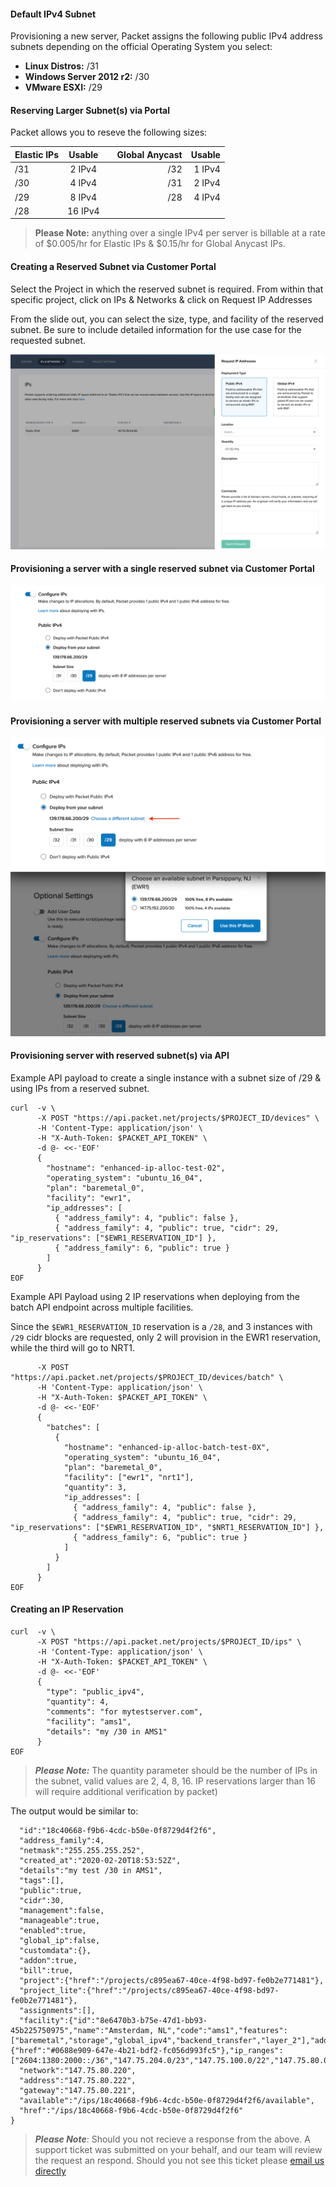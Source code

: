 <!-- <meta>
{
    "title":"IP Allocation",
    "description":"Provision servers with a reserved subnet",
    "tag":["Elastic IPs", "Subnets", "Reserved Subnets", "IPs"],
    "seo-title": "IP Allocation - Packet Developer Docs",
    "seo-description": "Provision servers with a reserved subnet",
    "og-title": "IP Allocation",
    "og-description": "Provision servers with a reserved subnet"
}
</meta> -->


#### Default IPv4 Subnet

Provisioning a new server, Packet assigns the following public IPv4 address subnets depending on the official Operating System you select:

* __Linux Distros:__ /31
* __Windows Server 2012 r2:__ /30
* __VMware ESXI:__ /29


#### Reserving Larger Subnet(s) via Portal

Packet allows you to reseve the following sizes:

| Elastic IPs        |Usable |   | Global Anycast | Usable |
| ------------- |:-------------:| -----:| -----:| -----:
| /31    | 2 IPv4 | | /32       | 1 IPv4
| /30    | 4 IPv4 | | /31       | 2 IPv4
| /29    |8 IPv4|   | /28       | 4 IPv4
| /28    |16 IPv4|

> **Please Note:**  anything over a single IPv4 per server is billable at a rate of $0.005/hr for Elastic IPs & $0.15/hr for Global Anycast IPs.

#### Creating a Reserved Subnet via Customer Portal

Select the Project in which the reserved subnet is required. From within that specific project, click on IPs & Networks & click on Request IP Addresses

From the slide out, you can select the size, type, and facility of the reserved subnet. Be sure to include detailed information for the use case for the requested subnet.


![projects-ips-networks](/images/ip-allocation/project-ips-networks.png)


#### Provisioning a server with a single reserved subnet via Customer Portal

![deploy-reserved-subnet](/images/ip-allocation/deploy-reserved-subnet.png)

#### Provisioning a server with multiple reserved subnets via Customer Portal

![deploy-reserved-subnets-multi](/images/ip-allocation/deploy-choose-reserved-subnet.png)

#### Provisioning server with reserved subnet(s) via API


Example API payload to create a single instance with a subnet size of /29 & using IPs from a reserved subnet.

```
curl  -v \
      -X POST "https://api.packet.net/projects/$PROJECT_ID/devices" \
      -H 'Content-Type: application/json' \
      -H "X-Auth-Token: $PACKET_API_TOKEN" \
      -d @- <<-'EOF'
      {
        "hostname": "enhanced-ip-alloc-test-02",
        "operating_system": "ubuntu_16_04",
        "plan": "baremetal_0",
        "facility": "ewr1",
        "ip_addresses": [
          { "address_family": 4, "public": false },
          { "address_family": 4, "public": true, "cidr": 29, "ip_reservations": ["$EWR1_RESERVATION_ID"] },
          { "address_family": 6, "public": true }
        ]
      }
EOF
````
Example API Payload using 2 IP reservations when deploying from the batch API endpoint across multiple facilities.

Since the `$EWR1_RESERVATION_ID` reservation is a `/28`, and 3 instances with `/29` cidr blocks are requested, only 2 will provision in the EWR1 reservation, while the third will go to NRT1.

```curl  -v \
      -X POST "https://api.packet.net/projects/$PROJECT_ID/devices/batch" \
      -H 'Content-Type: application/json' \
      -H "X-Auth-Token: $PACKET_API_TOKEN" \
      -d @- <<-'EOF'
      {
        "batches": [
          {
            "hostname": "enhanced-ip-alloc-batch-test-0X",
            "operating_system": "ubuntu_16_04",
            "plan": "baremetal_0",
            "facility": ["ewr1", "nrt1"],
            "quantity": 3,
            "ip_addresses": [
              { "address_family": 4, "public": false },
              { "address_family": 4, "public": true, "cidr": 29, "ip_reservations": ["$EWR1_RESERVATION_ID", "$NRT1_RESERVATION_ID"] },
              { "address_family": 6, "public": true }
            ]
          }
        ]
      }
EOF
````

#### Creating an IP Reservation

````
curl  -v \
      -X POST "https://api.packet.net/projects/$PROJECT_ID/ips" \
      -H 'Content-Type: application/json' \
      -H "X-Auth-Token: $PACKET_API_TOKEN" \
      -d @- <<-'EOF'
      {
        "type": "public_ipv4",
        "quantity": 4,
        "comments": "for mytestserver.com",
        "facility": "ams1",
        "details": "my /30 in AMS1"
      }
EOF
````
> **_Please Note:_** The quantity parameter should be the number of IPs in the subnet, valid values are 2, 4, 8, 16. IP reservations larger than 16 will require additional verification by packet)

The output would be similar to:
```{
  "id":"18c40668-f9b6-4cdc-b50e-0f8729d4f2f6",
  "address_family":4,
  "netmask":"255.255.255.252",
  "created_at":"2020-02-20T18:53:52Z",
  "details":"my test /30 in AMS1",
  "tags":[],
  "public":true,
  "cidr":30,
  "management":false,
  "manageable":true,
  "enabled":true,
  "global_ip":false,
  "customdata":{},
  "addon":true,
  "bill":true,
  "project":{"href":"/projects/c895ea67-40ce-4f98-bd97-fe0b2e771481"},
  "project_lite":{"href":"/projects/c895ea67-40ce-4f98-bd97-fe0b2e771481"},
  "assignments":[],
  "facility":{"id":"8e6470b3-b75e-47d1-bb93-45b225750975","name":"Amsterdam, NL","code":"ams1","features":["baremetal","storage","global_ipv4","backend_transfer","layer_2"],"address":{"href":"#0688e909-647e-4b21-bdf2-fc056d993fc5"},"ip_ranges":["2604:1380:2000::/36","147.75.204.0/23","147.75.100.0/22","147.75.80.0/22","147.75.32.0/23"]},
  "network":"147.75.80.220",
  "address":"147.75.80.222",
  "gateway":"147.75.80.221",
  "available":"/ips/18c40668-f9b6-4cdc-b50e-0f8729d4f2f6/available",
  "href":"/ips/18c40668-f9b6-4cdc-b50e-0f8729d4f2f6"
}
````
> **_Please Note_**: Should you not recieve a response from the above. A support ticket was submitted on your behalf, and our team will review the request an respond. Should you not see this ticket please [email us directly](mailto:support@packet.com)
